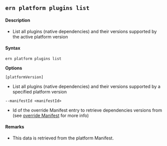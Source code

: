 ## `ern platform plugins list`

#### Description

- List all plugins (native dependencies) and their versions supported by the active platform version

#### Syntax

`ern platform plugins list`

**Options**

`[platformVersion]`

- List all plugins (native dependencies) and their versions supported by a specified platform version

`--manifestId <manifestId>`

- Id of the override Manifest entry to retrieve dependencies versions from (see [override Manifest] for more info)

#### Remarks

- This data is retrieved from the platform Manifest.

[override manifest]: ../../../platform-parts/manifest/override.md
